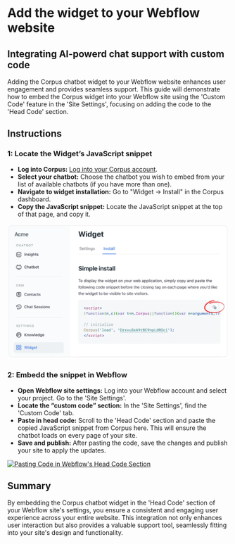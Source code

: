 # Add the widget to your Webflow website
## Integrating AI-powerd chat support with custom code

Adding the Corpus chatbot widget to your Webflow website enhances user engagement and provides seamless support. This guide will demonstrate how to embed the Corpus widget into your Webflow site using the 'Custom Code' feature in the 'Site Settings', focusing on adding the code to the 'Head Code' section.

## Instructions

### 1: Locate the Widget’s JavaScript snippet

- **Log into Corpus:** <a href="https://app.corpus.chat" target="app">Log into your Corpus account</a>.
- **Select your chatbot:** Choose the chatbot you wish to embed from your list of available chatbots (if you have more than one).
- **Navigate to widget installation:** Go to "Widget → Install" in the Corpus dashboard.
- **Copy the JavaScript snippet:** Locate the JavaScript snippet at the top of that page, and copy it.

![Copy JavaScript Snippet](../media/javascript-snippet.webp)

### 2: Embedd the snippet in Webflow

- **Open Webflow site settings:** Log into your Webflow account and select your project. Go to the 'Site Settings'.
- **Locate the “custom code” section:** In the 'Site Settings', find the 'Custom Code' tab.
- **Paste in head code:** Scroll to the 'Head Code' section and paste the copied JavaScript snippet from Corpus here. This will ensure the chatbot loads on every page of your site.
- **Save and publish:** After pasting the code, save the changes and publish your site to apply the updates.

[![Pasting Code in Webflow's Head Code Section](../media/add-to-webflow.webp)](https://university.webflow.com/lesson/custom-code-in-the-head-and-body-tags?topics=site-settings)

## Summary

By embedding the Corpus chatbot widget in the 'Head Code' section of your Webflow site's settings, you ensure a consistent and engaging user experience across your entire website. This integration not only enhances user interaction but also provides a valuable support tool, seamlessly fitting into your site's design and functionality.

